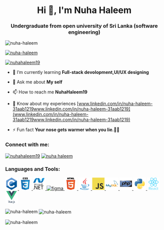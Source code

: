 <h1 align="center">Hi 👋, I'm Nuha Haleem</h1>
<h3 align="center">Undergraduate from open university of Sri Lanka (software engineering)</h3>

<p align="left"> <img src="https://komarev.com/ghpvc/?username=nuha-haleem&label=Profile%20views&color=0e75b6&style=flat" alt="nuha-haleem" /> </p>

<p align="left"> <a href="https://github.com/ryo-ma/github-profile-trophy"><img src="https://github-profile-trophy.vercel.app/?username=nuha-haleem" alt="nuha-haleem" /></a> </p>

<p align="left"> <a href="https://twitter.com/nuhahaleem19" target="blank"><img src="https://img.shields.io/twitter/follow/nuhahaleem19?logo=twitter&style=for-the-badge" alt="nuhahaleem19" /></a> </p>

- 🌱 I’m currently learning **Full-stack devolopment,UI/UX designing**

- 💬 Ask me about **My self**

- 📫 How to reach me **NuhaHaleem19**

- 📄 Know about my experiences [www.linkedin.com/in/nuha-haleem-31aab1219www.linkedin.com/in/nuha-haleem-31aab1219](www.linkedin.com/in/nuha-haleem-31aab1219www.linkedin.com/in/nuha-haleem-31aab1219)

- ⚡ Fun fact **Your nose gets warmer when you lie.🤣🤥**

<h3 align="left">Connect with me:</h3>
<p align="left">
<a href="https://twitter.com/nuhahaleem19" target="blank"><img align="center" src="https://raw.githubusercontent.com/rahuldkjain/github-profile-readme-generator/master/src/images/icons/Social/twitter.svg" alt="nuhahaleem19" height="30" width="40" /></a>
<a href="https://linkedin.com/in/nuha haleem" target="blank"><img align="center" src="https://raw.githubusercontent.com/rahuldkjain/github-profile-readme-generator/master/src/images/icons/Social/linked-in-alt.svg" alt="nuha haleem" height="30" width="40" /></a>
</p>

<h3 align="left">Languages and Tools:</h3>
<p align="left"> <a href="https://www.cprogramming.com/" target="_blank" rel="noreferrer"> <img src="https://raw.githubusercontent.com/devicons/devicon/master/icons/c/c-original.svg" alt="c" width="40" height="40"/> </a> <a href="https://www.w3schools.com/css/" target="_blank" rel="noreferrer"> <img src="https://raw.githubusercontent.com/devicons/devicon/master/icons/css3/css3-original-wordmark.svg" alt="css3" width="40" height="40"/> </a> <a href="https://dotnet.microsoft.com/" target="_blank" rel="noreferrer"> <img src="https://raw.githubusercontent.com/devicons/devicon/master/icons/dot-net/dot-net-original-wordmark.svg" alt="dotnet" width="40" height="40"/> </a> <a href="https://www.figma.com/" target="_blank" rel="noreferrer"> <img src="https://www.vectorlogo.zone/logos/figma/figma-icon.svg" alt="figma" width="40" height="40"/> </a> <a href="https://www.w3.org/html/" target="_blank" rel="noreferrer"> <img src="https://raw.githubusercontent.com/devicons/devicon/master/icons/html5/html5-original-wordmark.svg" alt="html5" width="40" height="40"/> </a> <a href="https://www.java.com" target="_blank" rel="noreferrer"> <img src="https://raw.githubusercontent.com/devicons/devicon/master/icons/java/java-original.svg" alt="java" width="40" height="40"/> </a> <a href="https://developer.mozilla.org/en-US/docs/Web/JavaScript" target="_blank" rel="noreferrer"> <img src="https://raw.githubusercontent.com/devicons/devicon/master/icons/javascript/javascript-original.svg" alt="javascript" width="40" height="40"/> </a> <a href="https://www.mysql.com/" target="_blank" rel="noreferrer"> <img src="https://raw.githubusercontent.com/devicons/devicon/master/icons/mysql/mysql-original-wordmark.svg" alt="mysql" width="40" height="40"/> </a> <a href="https://www.php.net" target="_blank" rel="noreferrer"> <img src="https://raw.githubusercontent.com/devicons/devicon/master/icons/php/php-original.svg" alt="php" width="40" height="40"/> </a> <a href="https://www.python.org" target="_blank" rel="noreferrer"> <img src="https://raw.githubusercontent.com/devicons/devicon/master/icons/python/python-original.svg" alt="python" width="40" height="40"/> </a> <a href="https://reactjs.org/" target="_blank" rel="noreferrer"> <img src="https://raw.githubusercontent.com/devicons/devicon/master/icons/react/react-original-wordmark.svg" alt="react" width="40" height="40"/> </a> <a href="https://vuejs.org/" target="_blank" rel="noreferrer"> <img src="https://raw.githubusercontent.com/devicons/devicon/master/icons/vuejs/vuejs-original-wordmark.svg" alt="vuejs" width="40" height="40"/> </a> </p>

<p><img align="left" src="https://github-readme-stats.vercel.app/api/top-langs?username=nuha-haleem&show_icons=true&locale=en&layout=compact" alt="nuha-haleem" /></p>

<p>&nbsp;<img align="center" src="https://github-readme-stats.vercel.app/api?username=nuha-haleem&show_icons=true&locale=en" alt="nuha-haleem" /></p>

<p><img align="center" src="https://github-readme-streak-stats.herokuapp.com/?user=nuha-haleem&" alt="nuha-haleem" /></p>
